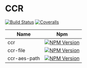 # CCR

[![Build Status][travis-image]][travis-url]
[![Coveralls][coveralls-image]][coveralls-url]

| Name          | Npm                       |
|---------------|---------------------------|
| ccr           | [![NPM Version](https://img.shields.io/npm/v/ccr.svg)](https://www.npmjs.org/package/ccr)  |
| ccr-file      | [![NPM Version](https://img.shields.io/npm/v/ccr-file.svg)](https://www.npmjs.org/package/ccr-file)  |
| ccr-aes-path  | [![NPM Version](https://img.shields.io/npm/v/ccr-aes-path.svg)](https://www.npmjs.org/package/ccr-aes-path)  |

[travis-image]: https://img.shields.io/travis/Bacra/node-ccr/master.svg?label=linux
[travis-url]: https://travis-ci.org/Bacra/node-ccr
[coveralls-image]: https://img.shields.io/coveralls/Bacra/node-ccr.svg
[coveralls-url]: https://coveralls.io/github/Bacra/node-ccr
